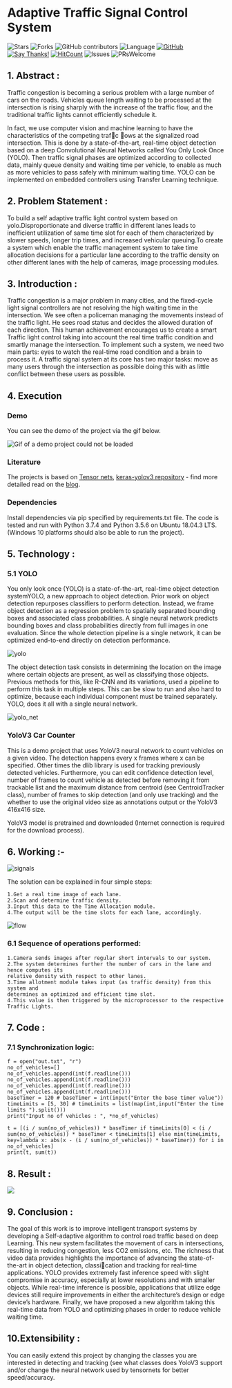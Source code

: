 # Adaptive Traffic Signal Control System


![Stars](https://img.shields.io/github/stars/VedantKhairnar/Adaptive-Traffic-Signal-Control-System.svg?style=social)
![Forks](https://img.shields.io/github/forks/VedantKhairnar/Adaptive-Traffic-Signal-Control-System.svg?style=social)
![GitHub contributors](https://img.shields.io/github/contributors/VedantKhairnar/Adaptive-Traffic-Signal-Control-System.svg)
![Language](https://img.shields.io/github/languages/top/VedantKhairnar/Adaptive-Traffic-Signal-Control-System.svg)
[![GitHub](https://img.shields.io/github/license/VedantKhairnar/Adaptive-Traffic-Signal-Control-System.svg)](https://choosealicense.com/licenses/mit)
[![Say Thanks!](https://img.shields.io/badge/Say-Thanks!-yellow.svg)](https://vedantkhairnar.ml)
[![HitCount](http://hits.dwyl.io/VedantKhairnar/Adaptive-Traffic-Signal-Control-System.svg)](http://hits.dwyl.io/VedantKhairnar/Wingardium-Leviosa)
![Issues](https://img.shields.io/github/issues/VedantKhairnar/Adaptive-Traffic-Signal-Control-System)
![PRsWelcome](https://img.shields.io/badge/PRs-welcome-informational)

## 1. Abstract :

Traffic congestion is becoming a serious problem with a large number of cars on the roads. Vehicles queue length waiting to be processed at the intersection is rising sharply with the increase of the traffic flow, and the traditional traffic lights cannot efficiently schedule it. 

In fact, we use computer vision and machine learning to have the characteristics of the competing trafc ows at the signalized road intersection. This is done by a state-of-the-art, real-time object detection based on a deep Convolutional Neural Networks called You Only Look Once (YOLO). Then traffic signal phases are optimized according to collected data, mainly queue density and waiting time per vehicle, to enable as much as more vehicles to pass safely with minimum waiting time. YOLO can be implemented on embedded controllers using Transfer Learning
technique.

## 2. Problem Statement :

To build a self adaptive traffic light control system based on yolo.Disproportionate and
diverse traffic in different lanes leads to inefficient utilization of same time slot for each
of them characterized by slower speeds, longer trip times, and increased vehicular
queuing.To create a system which enable the traffic management system to take time
allocation decisions for a particular lane according to the traffic density on other
different lanes with the help of cameras, image processing modules.

## 3. Introduction :

Traffic congestion is a major problem in many cities, and the fixed-cycle light signal controllers are not resolving the high waiting time in the intersection. We see often a policeman managing the movements instead of the traffic light. He sees road status and decides the allowed duration of each direction. This human achievement encourages us to create a smart Traffic light control taking into account the real time traffic condition and smartly manage the intersection. To implement such a system, we need two main parts: eyes to watch the real-time road condition and a brain to process it. A traffic signal system at its core has two major tasks: move as many users through the intersection as possible doing this with as little conflict between these users as possible.

## 4. Execution
### Demo

You can see the demo of the project via the gif below.

![Gif of a demo project could not be loaded](https://github.com/nikola1011/yolov3-car-counter/blob/master/demo-yolov3-dlib-window-rec.gif)

### Literature
The projects is based on [Tensor nets](https://github.com/taehoonlee/tensornets), [keras-yolov3 repository](https://github.com/experiencor/keras-yolo3) - find more detailed read on the [blog](https://towardsdatascience.com/object-detection-using-yolov3-using-keras-80bf35e61ce1).
### Dependencies
Install dependencies via pip specified by requirements.txt file.
The code is tested and run with Python 3.7.4 and Python 3.5.6 on Ubuntu 18.04.3 LTS.
(Windows 10 platforms should also be able to run the project).


## 5. Technology :

### 5.1 YOLO

You only look once (YOLO) is a state-of-the-art, real-time object detection
systemYOLO, a new approach to object detection. Prior work on object detection
repurposes classifiers to perform detection. Instead, we frame object detection as a
regression problem to spatially separated bounding boxes and associated class
probabilities. A single neural network predicts bounding boxes and class probabilities
directly from full images in one evaluation. Since the whole detection pipeline is a
single network, it can be optimized end-to-end directly on detection performance.

![yolo](https://github.com/4Tron/Adaptive-Traffic-Signal-Control-System/blob/master/images/yolo.jpg)

The object detection task consists in determining the location on the image where
certain objects are present, as well as classifying those objects. Previous methods for
this, like R-CNN and its variations, used a pipeline to perform this task in multiple
steps. This can be slow to run and also hard to optimize, because each individual
component must be trained separately. YOLO, does it all with a single neural network.

![yolo_net](https://github.com/4Tron/Adaptive-Traffic-Signal-Control-System/blob/master/images/yolo%20net.png)

### YoloV3 Car Counter

This is a demo project that uses YoloV3 neural network to count vehicles on a given video. The detection happens every x frames where x can be specified. Other times the dlib library is used for tracking previously detected vehicles. Furthermore, you can edit confidence detection level, number of frames to count vehicle as detected before removing it from trackable list and the maximum distance from centroid (see CentroidTracker class), number of frames to skip detection (and only use tracking) and the whether to use the original video size as annotations output or the YoloV3 416x416 size.

YoloV3 model is pretrained and downloaded (Internet connection is required for the download process).

## 6. Working :-

![signals](https://github.com/4Tron/Adaptive-Traffic-Signal-Control-System/blob/master/images/signal.png)

The solution can be explained in four simple steps:

    1.Get a real time image of each lane.
    2.Scan and determine traffic density.
    3.Input this data to the Time Allocation module.
    4.The output will be the time slots for each lane, accordingly.

![flow](https://github.com/4Tron/Adaptive-Traffic-Signal-Control-System/blob/master/images/seq.png)

### 6.1  Sequence of operations performed:

    1.Camera sends images after regular short intervals to our system.
    2.The system determines further the number of cars in the lane and hence computes its
    relative density with respect to other lanes.
    3.Time allotment module takes input (as traffic density) from this system and
    determines an optimized and efficient time slot.
    4.This value is then triggered by the microprocessor to the respective Traffic Lights.


## 7. Code :
### 7.1 Synchronization logic:

    f = open("out.txt", "r")
    no_of_vehicles=[]
    no_of_vehicles.append(int(f.readline()))
    no_of_vehicles.append(int(f.readline()))
    no_of_vehicles.append(int(f.readline()))
    no_of_vehicles.append(int(f.readline()))
    baseTimer = 120 # baseTimer = int(input("Enter the base timer value"))
    timeLimits = [5, 30] # timeLimits = list(map(int,input("Enter the time limits ").split()))
    print("Input no of vehicles : ", *no_of_vehicles)
    
    t = [(i / sum(no_of_vehicles)) * baseTimer if timeLimits[0] < (i / sum(no_of_vehicles)) * baseTimer < timeLimits[1] else min(timeLimits, key=lambda x: abs(x - (i / sum(no_of_vehicles)) * baseTimer)) for i in no_of_vehicles]
    print(t, sum(t))


## 8. Result : 
![](https://github.com/4Tron/Adaptive-Traffic-Signal-Control-System/blob/master/images/op.png)

## 9. Conclusion :

The goal of this work is to improve intelligent transport systems by developing a Self-adaptive
algorithm to control road traffic based on deep Learning. This new system facilitates the
movement of cars in intersections, resulting in reducing congestion, less CO2 emissions, etc.
The richness that video data provides highlights the importance of advancing the state-of-the-art
in object detection, classication and tracking for real-time applications. YOLO provides
extremely fast inference speed with slight compromise in accuracy, especially at lower
resolutions and with smaller objects. While real-time inference is possible, applications that
utilize edge devices still require improvements in either the architecture’s design or edge
device’s hardware.
Finally, we have proposed a new algorithm taking this real-time data from YOLO and
optimizing phases in order to reduce vehicle waiting time.


## 10.Extensibility :
You can easily extend this project by changing the classes you are interested in detecting and tracking (see what classes does YoloV3 support and/or change the neural network used by tensornets for better speed/accuracy.
